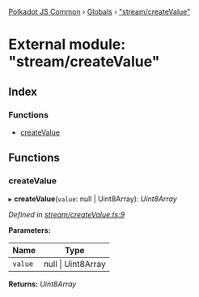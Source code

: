 [Polkadot JS Common](../README.md) › [Globals](../globals.md) › ["stream/createValue"](_stream_createvalue_.md)

# External module: "stream/createValue"

## Index

### Functions

* [createValue](_stream_createvalue_.md#createvalue)

## Functions

###  createValue

▸ **createValue**(`value`: null | Uint8Array): *Uint8Array*

*Defined in [stream/createValue.ts:9](https://github.com/polkadot-js/common/blob/c776f0d8/packages/trie-codec/src/stream/createValue.ts#L9)*

**Parameters:**

Name | Type |
------ | ------ |
`value` | null &#124; Uint8Array |

**Returns:** *Uint8Array*
